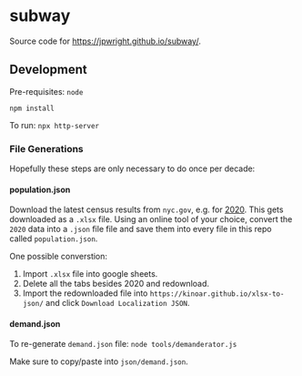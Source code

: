# subway
Source code for https://jpwright.github.io/subway/.

## Development

Pre-requisites: `node`

`npm install`

To run: `npx http-server`

### File Generations
Hopefully these steps are only necessary to do once per decade:

#### population.json

Download the latest census results from `nyc.gov`, e.g. for [2020](https://www.nyc.gov/site/planning/planning-level/nyc-population/). This gets downloaded as a `.xlsx` file. Using an online tool of your choice, convert the `2020` data into a `.json` file file and save them into every file in this repo called `population.json`.

One possible converstion:
1. Import `.xlsx` file into google sheets.
2. Delete all the tabs besides 2020 and redownload.
3. Import the redownloaded file into `https://kinoar.github.io/xlsx-to-json/` and click `Download Localization JSON`.

#### demand.json

To re-generate `demand.json` file: `node tools/demanderator.js`

Make sure to copy/paste into `json/demand.json`.